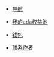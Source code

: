 
<!--
* 元宇宙

  * [pavia](./docs/介绍.md)


* NFT

  * [boss cat](./docs/介绍.md)
  
* Defi

  * [sundaeswap](./docs/介绍.md)
  
* Coin

* [人物榜单](./docs/Cardano中文风云人物榜.md)

-->

* [导航](./docs/导航.md)


* [我的ada权益池](./docs/我的权益池.md)

* [钱包](./docs/钱包.md)

* [联系作者](./docs/介绍.md)





  

